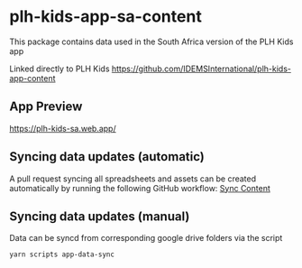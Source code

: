 # plh-kids-app-sa-content
This package contains data used in the South Africa version of the PLH Kids app

Linked directly to PLH Kids https://github.com/IDEMSInternational/plh-kids-app-content

## App Preview
https://plh-kids-sa.web.app/

## Syncing data updates (automatic)
A pull request syncing all spreadsheets and assets can be created automatically by running the following GitHub workflow: [Sync Content](https://github.com/IDEMSInternational/plh-kids-app-sa-content/actions/workflows/content-sync.yml)

## Syncing data updates (manual)
Data can be syncd from corresponding google drive folders via the script
```
yarn scripts app-data-sync
```
